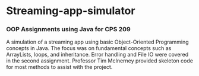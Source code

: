 # Streaming-app-simulator
### OOP Assignments using Java for CPS 209

A simulation of a streaming app using basic Object-Oriented Programming concepts in Java. The focus was on fundamental concepts such as ArrayLists, loops, and inheritance. Error handling and File IO were covered in the second assignment. Professor Tim McInerney provided skeleton code for most methods to assist with the project.


